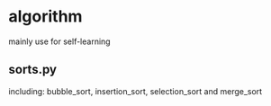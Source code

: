 # algorithm
mainly use for self-learning


## sorts.py
including: bubble_sort, insertion_sort, selection_sort
and merge_sort

